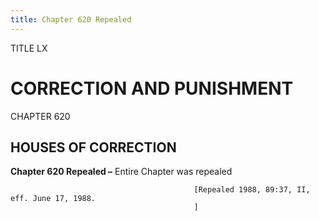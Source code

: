 ```yaml
---
title: Chapter 620 Repealed
---
```


TITLE LX
                                             
CORRECTION AND PUNISHMENT
=========================

CHAPTER 620
                                             
HOUSES OF CORRECTION
--------------------

**Chapter 620 Repealed –** Entire Chapter was repealed


                                             [Repealed 1988, 89:37, II, eff. June 17, 1988.
                                             ]

